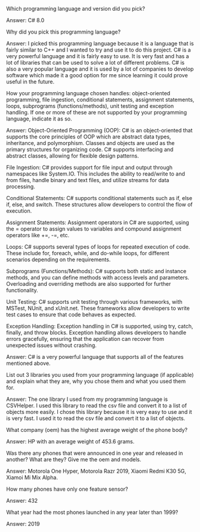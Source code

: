Which programming language and version did you pick?

Answer: C# 8.0

Why did you pick this programming language?

Answer: I picked this programming language because it is a language that is fairly similar to C++ and I wanted to try and use it to do this project.
C# is a very powerful language and it is fairly easy to use. It is very fast and has a lot of libraries that can be used to solve a lot of different problems.
C# is also a very popular language and it is used by a lot of companies to develop software which made it a good option for me since learning it could prove useful in the future.

How your programming language chosen handles: object-oriented programming, file ingestion, conditional statements, assignment statements, loops, subprograms (functions/methods), unit testing and exception handling.
If one or more of these are not supported by your programming language, indicate it as so. 

Answer: 
Object-Oriented Programming (OOP):
C# is an object-oriented that supports the core principles of OOP which are abstract data types, inheritance, and polymorphism.
Classes and objects are used as the primary structures for organizing code.
C# supports interfacing and abstract classes, allowing for flexible design patterns.

File Ingestion:
C# provides support for file input and output through namespaces like System.IO. This includes the ability to read/write to and from files, handle binary and text files, and utilize streams for data processing.

Conditional Statements:
C# supports conditional statements such as if, else if, else, and switch. These structures allow developers to control the flow of execution.

Assignment Statements:
Assignment operators in C# are supported, using the = operator to assign values to variables and compound assignment operators like +=, -=, etc.

Loops:
C# supports several types of loops for repeated execution of code. These include for, foreach, while, and do-while loops, for different scenarios depending on the requirements.

Subprograms (Functions/Methods):
C# supports both static and instance methods, and you can define methods with access levels and parameters. Overloading and overriding methods are also supported for further functionality.

Unit Testing:
C# supports unit testing through various frameworks, with MSTest, NUnit, and xUnit.net. These frameworks allow developers to write test cases to ensure that code behaves as expected.

Exception Handling:
Exception handling in C# is supported, using try, catch, finally, and throw blocks. Exception handling allows developers to handle errors gracefully, ensuring that the application can recover from unexpected issues without crashing.


Answer: C# is a very powerful language that supports all of the features mentioned above.


List out 3 libraries you used from your programming language (if applicable) and explain what they are, why you chose them and what you used them for.

Answer: The one library I used from my programming language is CSVHelper. I used this library to read the csv file and convert it to a list of objects more easily.
I chose this library because it is very easy to use and it is very fast. I used it to read the csv file and convert it to a list of objects.

What company (oem) has the highest average weight of the phone body?

Answer: HP with an average weight of 453.6 grams.

Was there any phones that were announced in one year and released in another? What are they? Give me the oem and models.

Answer: Motorola One Hyper, Motorola Razr 2019, Xiaomi Redmi K30 5G, Xiamoi Mi Mix Alpha.

How many phones have only one feature sensor?

Answer: 432

What year had the most phones launched in any year later than 1999? 

Answer: 2019